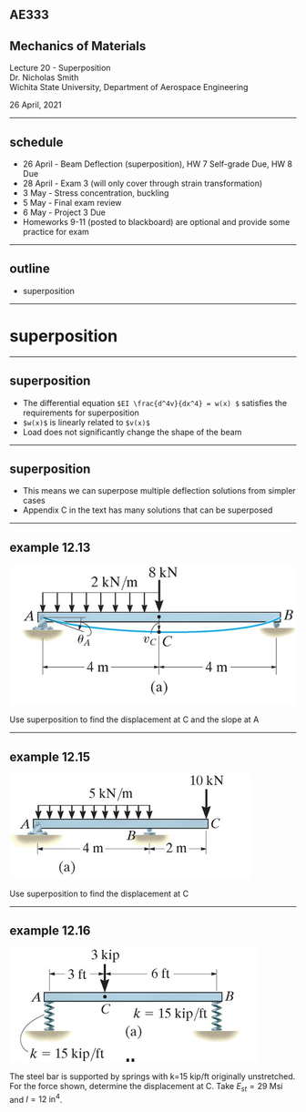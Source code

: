 ## AE333
## Mechanics of Materials
Lecture 20 - Superposition<br/>
Dr. Nicholas Smith<br/>
Wichita State University, Department of Aerospace Engineering

26 April, 2021

----
## schedule

- 26 April - Beam Deflection (superposition), HW 7 Self-grade Due, HW 8 Due
- 28 April - Exam 3 (will only cover through strain transformation)
- 3 May - Stress concentration, buckling
- 5 May - Final exam review
- 6 May - Project 3 Due
- Homeworks 9-11 (posted to blackboard) are optional and provide some practice for exam

----
## outline

<!-- vim-markdown-toc GFM -->

* superposition

<!-- vim-markdown-toc -->

---
# superposition

----
## superposition

-   The differential equation `$EI \frac{d^4v}{dx^4} = w(x) $` satisfies the requirements for superposition
-   `$w(x)$` is linearly related to `$v(x)$`
-   Load does not significantly change the shape of the beam

----
## superposition

-   This means we can superpose multiple deflection solutions from simpler cases
-   Appendix C in the text has many solutions that can be superposed

----
## example 12.13

![](../images/example-12-13.jpg)

Use superposition to find the displacement at C and the slope at A

----
## example 12.15

![](../images/example-12-15.jpg)

Use superposition to find the displacement at C

----
## example 12.16

![](../images/example-12-16.jpg)

The steel bar is supported by springs with k=15 kip/ft originally unstretched. For the force shown, determine the displacement at C. Take $E_{st}=29$ Msi and $I=12\text{ in}^4$.
